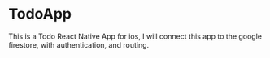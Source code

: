 # TodoApp
This is a Todo React Native App for ios, I will connect this app to the google firestore, with authentication, and routing. 
